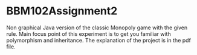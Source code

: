 # BBM102Assignment2
Non graphical Java version of the classic Monopoly  game with the given rule. Main focus point of this experiment is to get you familiar with polymorphism and  inheritance. The explanation of the project is in the pdf file.
